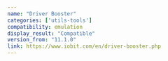 ```yaml
---
name: "Driver Booster"
categories: ['utils-tools']
compatibility: emulation
display_result: "Compatible"
version_from: "11.1.0"
link: https://www.iobit.com/en/driver-booster.php
---
```


